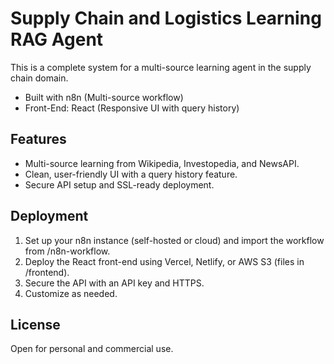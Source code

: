 
# Supply Chain and Logistics Learning RAG Agent

This is a complete system for a multi-source learning agent in the supply chain domain.
- Built with n8n (Multi-source workflow)
- Front-End: React (Responsive UI with query history)

## Features
- Multi-source learning from Wikipedia, Investopedia, and NewsAPI.
- Clean, user-friendly UI with a query history feature.
- Secure API setup and SSL-ready deployment.

## Deployment
1. Set up your n8n instance (self-hosted or cloud) and import the workflow from /n8n-workflow.
2. Deploy the React front-end using Vercel, Netlify, or AWS S3 (files in /frontend).
3. Secure the API with an API key and HTTPS.
4. Customize as needed.

## License
Open for personal and commercial use.
